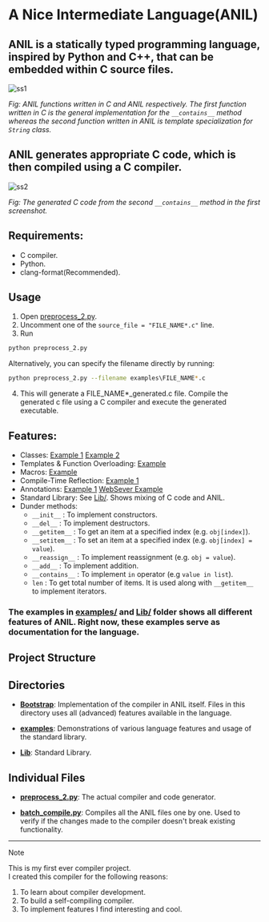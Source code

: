 # A Nice Intermediate Language(ANIL)
## ANIL is a statically typed programming language, inspired by Python and C++, that can be embedded within C source files.

![ss1](https://github.com/user-attachments/assets/7ed43e7e-39fd-4ff0-a8e4-a60f43983355)

*Fig: ANIL functions written in C and ANIL respectively. The first function written in C is the general implementation for the `__contains__` method whereas the second function written in ANIL is template specialization for `String` class.*

## ANIL generates appropriate C code, which is then compiled using a C compiler.

![ss2](https://github.com/user-attachments/assets/38fb545a-cad5-44d6-8892-7e4d07afab95)

*Fig: The generated C code from the second `__contains__` method in the first screenshot.*

## Requirements:
- C compiler.
- Python.
- clang-format(Recommended).

## Usage
1. Open [preprocess_2.py](preprocess_2.py). 
2. Uncomment one of the `source_file = "FILE_NAME*.c"` line.
3. Run 
```bash 
python preprocess_2.py
```
Alternatively, you can specify the filename directly by running:
```bash
python preprocess_2.py --filename examples\FILE_NAME*.c
```

4. This will generate a FILE_NAME*_generated.c file. Compile the generated c file using a C compiler and execute the generated executable.

## Features:
- Classes: [Example 1](examples/04_Classes.c) [Example 2](examples/04_b_Classes.c)
- Templates & Function Overloading: [Example](Lib/Vector.c)
- Macros: [Example](examples/Macro_With_Variadic_Arguments.c)
- Compile-Time Reflection: [Example 1](examples/Reflection.c) 
- Annotations: [Example 1](examples/Annotations.c) [WebSever Example](examples/WebServer.c)
- Standard Library: See [Lib/](Lib/). Shows mixing of C code and ANIL.
- Dunder methods:
    - `__init__` : To implement constructors.
    - `__del__` : To implement destructors.
    - `__getitem__` : To get an item at a specified index (e.g. `obj[index]`).
    - `__setitem__` : To set an item at a specified index (e.g. `obj[index] = value`).
    - `__reassign__` : To implement reassignment (e.g. `obj = value`).
    - `__add__` : To implement addition.
    - `__contains__` : To implement `in` operator (e.g `value in list`).
    - `len` : To get total number of items. It is used along with `__getitem__` to implement iterators.
    

### The examples in [examples/](examples/) and [Lib/](lib/) folder shows all different features of ANIL. Right now, these examples serve as documentation for the language.

## Project Structure
## Directories

- **[Bootstrap](Bootstrap/)**: Implementation of the compiler in ANIL itself. Files in this directory uses all (advanced) features available in the language.

- **[examples](examples/)**: Demonstrations of various language features and usage of the standard library.

- **[Lib](Lib/)**: Standard Library.

## Individual Files

- **[preprocess_2.py](preprocess_2.py)**: The actual compiler and code generator.

- **[batch_compile.py](batch_compile.py)**: Compiles all the ANIL files one by one. Used to verify if the changes made to the compiler doesn't break existing functionality.

---

> [!NOTE]  
> This is my first ever compiler project.  
> I created this compiler for the following reasons:
> 1. To learn about compiler development.  
> 2. To build a self-compiling compiler.  
> 3. To implement features I find interesting and cool.
